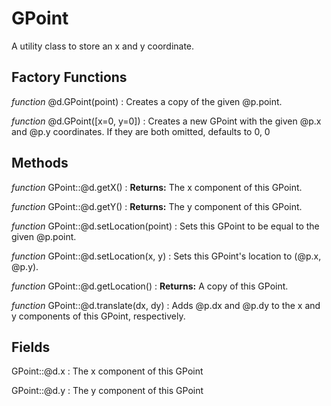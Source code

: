 GPoint
=======

A utility class to store an x and y coordinate.

Factory Functions
------------------

*function* @d.GPoint(point)
:   Creates a copy of the given @p.point.

*function* @d.GPoint([x=0, y=0])
:   Creates a new GPoint with the given @p.x and @p.y coordinates. If they are both omitted,
    defaults to 0, 0


Methods
--------

*function* GPoint::@d.getX()
:   **Returns:** The x component of this GPoint.

*function* GPoint::@d.getY()
:   **Returns:** The y component of this GPoint.

*function* GPoint::@d.setLocation(point)
:   Sets this GPoint to be equal to the given @p.point.

*function* GPoint::@d.setLocation(x, y)
:   Sets this GPoint's location to (@p.x, @p.y).

*function* GPoint::@d.getLocation()
:   **Returns:** A copy of this GPoint.

*function* GPoint::@d.translate(dx, dy)
:   Adds @p.dx and @p.dy to the x and y components of this GPoint, respectively.

Fields
-------
GPoint::@d.x
:   The x component of this GPoint

GPoint::@d.y
:   The y component of this GPoint